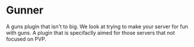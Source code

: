 Gunner
=====

A guns plugin that isn't to big. We look at trying to make your server for fun with guns. A plugin that is specifaclly 
aimed for those servers that not focused on PVP.
